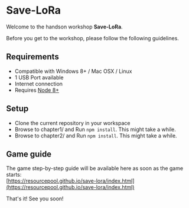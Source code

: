 # Save-LoRa

Welcome to the handson workshop **Save-LoRa**.

Before you get to the workshop, please follow the following guidelines.

## Requirements
 * Compatible with Windows 8+ / Mac OSX / Linux
 * 1 USB Port available
 * Internet connection
 * Requires [Node 8+](https://nodejs.org/en/download/)

## Setup
 * Clone the current repository in your workspace
 * Browse to chapter1/ and Run `npm install`. This might take a while.
 * Browse to chapter2/ and Run `npm install`. This might take a while.

## Game guide

The game step-by-step guide will be available here as soon as the game starts:  
[https://resourcepool.github.io/save-lora/index.html](https://resourcepool.github.io/save-lora/index.html)

That's it! See you soon!
